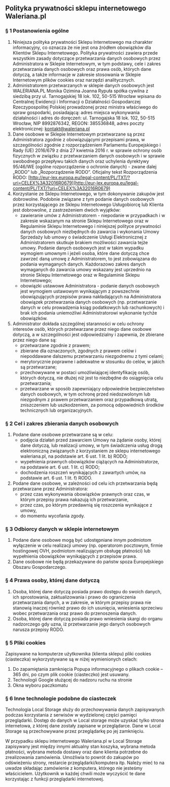 ## Polityka prywatności sklepu internetowego Waleriana.pl

### § 1 Postanowienia ogólne

1. Niniejsza polityka prywatności Sklepu Internetowego ma charakter informacyjny, co oznacza że nie jest ona źródłem obowiązków dla Klientów Sklepu Internetowego. Polityka prywatności zawiera przede wszystkim zasady dotyczące przetwarzania danych osobowych przez Administratora w Sklepie Internetowym, w tym podstawy, cele i zakres przetwarzania danych osobowych oraz prawa osób, których dane dotyczą, a także informacje w zakresie stosowania w Sklepie Internetowym plików cookies oraz narzędzi analitycznych.
2. Administratorem przetwarzanych w sklepie danych osobowych jest WALERIANA.PL Monika Ozimina Joanna Rypuła spółka cywilna z siedzibą przy ul. Tarnogajskiej 18 lok. 102, 50-515 Wrocław wpisana do Centralnej Ewidencji i Informacji o Działalności Gospodarczej Rzeczypospolitej Polskiej prowadzonej przez ministra właściwego do spraw gospodarki, posiadającą: adres miejsca wykonywania działalności i adres do doręczeń: ul. Tarnogajska 18 lok. 102, 50-515 Wrocław, NIP 8992876342, REGON: 385536848, adres poczty elektronicznej: kontakt@waleriana.pl
3. Dane osobowe w Sklepie Internetowym przetwarzane są przez Administratora zgodnie z obowiązującymi przepisami prawa, w szczególności zgodnie z rozporządzeniem Parlamentu Europejskiego i Rady (UE) 2016/679 z dnia 27 kwietnia 2016 r. w sprawie ochrony osób fizycznych w związku z przetwarzaniem danych osobowych i w sprawie swobodnego przepływu takich danych oraz uchylenia dyrektywy 95/46/WE (ogólne rozporządzenie o ochronie danych) - zwane dalej „RODO” lub „Rozporządzenie RODO”. Oficjalny tekst Rozporządzenia RODO: [http://eur-lex.europa.eu/legal-content/PL/TXT/?uri=CELEX%3A32016R0679](http://eur-lex.europa.eu/legal-content/PL/TXT/?uri=CELEX%3A32016R0679)
4. Korzystanie ze Sklepu Internetowego, w tym dokonywanie zakupów jest dobrowolne. Podobnie związane z tym podanie danych osobowych przez korzystającego ze Sklepu Internetowego Usługobiorcę lub Klienta jest dobrowolne, z zastrzeżeniem dwóch wyjątków:
   - zawieranie umów z Administratorem - niepodanie w przypadkach i w zakresie wskazanym na stronie Sklepu Internetowego oraz w Regulaminie Sklepu Internetowego i niniejszej polityce prywatności danych osobowych niezbędnych do zawarcia i wykonania Umowy Sprzedaży lub umowy o świadczenie Usługi Elektronicznej z Administratorem skutkuje brakiem możliwości zawarcia tejże umowy. Podanie danych osobowych jest w takim wypadku wymogiem umownym i jeżeli osoba, które dane dotyczą chce zawrzeć daną umowę z Administratorem, to jest zobowiązana do podania wymaganych danych. Każdorazowo zakres danych wymaganych do zawarcia umowy wskazany jest uprzednio na stronie Sklepu Internetowego oraz w Regulaminie Sklepu Internetowego;
   - obowiązki ustawowe Administratora - podanie danych osobowych jest wymogiem ustawowym wynikającym z powszechnie obowiązujących przepisów prawa nakładających na Administratora obowiązek przetwarzania danych osobowych (np. przetwarzanie danych w celu prowadzenia ksiąg podatkowych lub rachunkowych) i brak ich podania uniemożliwi Administratorowi wykonanie tychże obowiązków.
5. Administrator dokłada szczególnej staranności w celu ochrony interesów osób, których przetwarzane przez niego dane osobowe dotyczą, a w szczególności jest odpowiedzialny i zapewnia, że zbierane przez niego dane są:
   - przetwarzane zgodnie z prawem;
   - zbierane dla oznaczonych, zgodnych z prawem celów i niepoddawane dalszemu przetwarzaniu niezgodnemu z tymi celami;
   - merytorycznie poprawne i adekwatne w stosunku do celów, w jakich są przetwarzane;
   - przechowywane w postaci umożliwiającej identyfikację osób, których dotyczą, nie dłużej niż jest to niezbędne do osiągnięcia celu przetwarzania;
   - przetwarzane w sposób zapewniający odpowiednie bezpieczeństwo danych osobowych, w tym ochronę przed niedozwolonym lub niezgodnym z prawem przetwarzaniem oraz przypadkową utratą, zniszczeniem lub uszkodzeniem, za pomocą odpowiednich środków technicznych lub organizacyjnych.

### § 2 Cel i zakres zbierania danych osobowych

1. Podane dane osobowe przetwarzane są w celu:
   - podjęcia działań przed zawarciem Umowy na żądanie osoby, której dane dotyczą, lub realizacji umowy, w tym świadczenia usług drogą elektroniczną związanych z korzystaniem ze sklepu internetowego waleriana.pl, na podstawie art. 6 ust. 1 lit. b) RODO;
   - wypełnienia prawnych obowiązków ciążących na Administratorze, na podstawie art. 6 ust. 1 lit. c) RODO;
   - dochodzenia roszczeń wynikających z zawartych umów, na podstawie art. 6 ust. 1 lit. f) RODO.
2. Podane dane osobowe, w zależności od celu ich przetwarzania będą przetwarzane przez Administratora:
   - przez czas wykonywania obowiązków prawnych oraz czas, w którym przepisy prawa nakazują ich przetwarzanie,
   - przez czas, po którym przedawnią się roszczenia wynikające z umowy,
   - do momentu wycofania zgody.

### § 3 Odbiorcy danych w sklepie internetowym

1. Podane dane osobowe mogą być udostępniane innym podmiotom wyłączenie w celu realizacji umowy (np. operatorom pocztowym, firmie hostingowej OVH, podmiotom realizującym obsługę płatności) lub wypełnienia obowiązków wynikających z przepisów prawa.
2. Dane osobowe nie będą przekazywane do państw spoza Europejskiego Obszaru Gospodarczego.

### § 4 Prawa osoby, której dane dotyczą

1. Osoba, której dane dotyczą posiada prawo dostępu do swoich danych, ich sprostowania, zaktualizowania i prawo do ograniczenia przetwarzania danych, a w zakresie, w którym przepisy prawa nie stanowią inaczej również prawo do ich usunięcia, wniesienia sprzeciwu wobec przetwarzania oraz prawo do przenoszenia danych.
2. Osoba, której dane dotyczą posiada prawo wniesienia skargi do organu nadzorczego gdy uzna, iż przetwarzanie jego danych osobowych narusza przepisy RODO.

### § 5 Pliki cookies

Zapisywane na komputerze użytkownika (klienta sklepu) pliki cookies (ciasteczka) wykorzystywane są w niżej wymienionych celach:

1. Do zapamiętania zamknięcia Popupa informacyjnego o plikach cookie – 365 dni, po czym plik cookie (ciasteczko) jest usuwany.
2. Technologii Google służącej do nadzoru ruchu na stronie
3. Okna wyboru paczkomatu

### § 6 Inne technologie podobne do ciasteczek

Technologia Local Storage służy do przechowywania danych zapisywanych podczas korzystania z serwisów w wydzielonej części pamięci przeglądarki. Dostęp do danych w Local storage może uzyskać tylko strona internetowa, z której dane zostały zapisane w przeglądarce. Dane w Local Storage są przechowywane przez przeglądarkę po jej zamknięciu.

W przypadku sklepu internetowego Waleriana.pl w Local Storage zapisywany jest między innymi aktualny stan koszyka, wybrana metoda płatności, wybrana metoda dostawy oraz dane klienta potrzebne do zrealizowania zamówienia. Umożliwia to powrót do zakupów po odświeżeniu strony, restarcie przeglądarki/komputera itp. Należy mieć to na uwadze składając zamówienie z komputera, którego nie jesteśmy właścicielem. Użytkownik w każdej chwili może wyczyścić te dane korzystając z funkcji przeglądarki internetowej.
